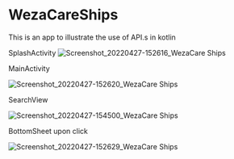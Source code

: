 # WezaCareShips
This is an app to illustrate the use of API.s in kotlin

SplashActivity
![Screenshot_20220427-152616_WezaCare Ships](https://user-images.githubusercontent.com/90752446/165518575-ef48cdb6-be4a-4540-8d8a-91d73122b5da.jpg)

MainActivity 

![Screenshot_20220427-152620_WezaCare Ships](https://user-images.githubusercontent.com/90752446/165519612-738217c8-07ac-4933-8058-b31657825c6c.jpg)

SearchView

![Screenshot_20220427-154500_WezaCare Ships](https://user-images.githubusercontent.com/90752446/165521200-841cecc9-32b2-4d4e-93a5-cd32f705a88c.jpg)

BottomSheet upon click

![Screenshot_20220427-152629_WezaCare Ships](https://user-images.githubusercontent.com/90752446/165521908-4212959b-733a-4bd1-8026-5aaa0087dc93.jpg)

